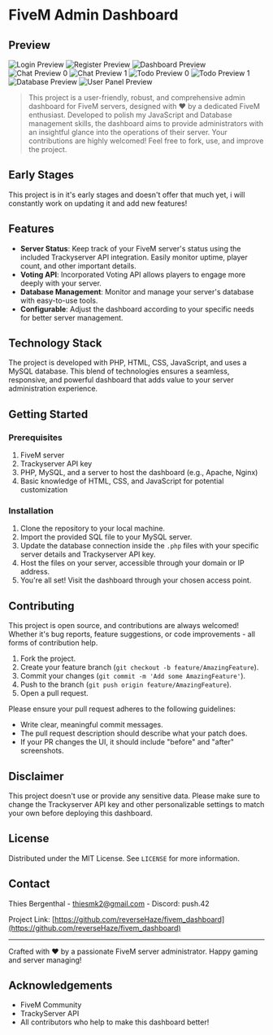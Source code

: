 # FiveM Admin Dashboard


## Preview
![Login Preview](https://i.ibb.co/r5qYXd1/preview-login.png)
![Register Preview](https://i.ibb.co/JQR8TQN/preview-register.png)
![Dashboard Preview](https://i.ibb.co/mJXhgwf/preview-dashboard0.png)
![Chat Preview 0](https://i.ibb.co/3zbWY94/preview-chat0.png)
![Chat Preview 1](https://i.ibb.co/YcV8Fkf/preview-chat1.png)
![Todo Preview 0](https://i.ibb.co/CbpdwGx/preview-todo0.png)
![Todo Preview 1](https://i.ibb.co/T4JxbBG/preview-todo1.png)
![Database Preview](https://i.ibb.co/C5r2ZBY/preview-database0.png)
![User Panel Preview](https://i.ibb.co/FmGfGzY/preview-userpanel0.png)



> This project is a user-friendly, robust, and comprehensive admin dashboard for FiveM servers, designed with ❤️ by a dedicated FiveM enthusiast. Developed to polish my JavaScript and Database management skills, the dashboard aims to provide administrators with an insightful glance into the operations of their server. Your contributions are highly welcomed! Feel free to fork, use, and improve the project. 

## Early Stages

This project is in it's early stages and doesn't offer that much yet, i will constantly work on updating it and add new features!

## Features

- **Server Status**: Keep track of your FiveM server's status using the included Trackyserver API integration. Easily monitor uptime, player count, and other important details.
- **Voting API**: Incorporated Voting API allows players to engage more deeply with your server.
- **Database Management**: Monitor and manage your server's database with easy-to-use tools.
- **Configurable**: Adjust the dashboard according to your specific needs for better server management.

## Technology Stack

The project is developed with PHP, HTML, CSS, JavaScript, and uses a MySQL database. This blend of technologies ensures a seamless, responsive, and powerful dashboard that adds value to your server administration experience.

## Getting Started

### Prerequisites

1. FiveM server
2. Trackyserver API key
3. PHP, MySQL, and a server to host the dashboard (e.g., Apache, Nginx)
4. Basic knowledge of HTML, CSS, and JavaScript for potential customization

### Installation

1. Clone the repository to your local machine.
2. Import the provided SQL file to your MySQL server.
3. Update the database connection inside the `.php` files with your specific server details and Trackyserver API key.
4. Host the files on your server, accessible through your domain or IP address.
5. You're all set! Visit the dashboard through your chosen access point.

## Contributing

This project is open source, and contributions are always welcomed! Whether it's bug reports, feature suggestions, or code improvements - all forms of contribution help.

1. Fork the project.
2. Create your feature branch (`git checkout -b feature/AmazingFeature`).
3. Commit your changes (`git commit -m 'Add some AmazingFeature'`).
4. Push to the branch (`git push origin feature/AmazingFeature`).
5. Open a pull request.

Please ensure your pull request adheres to the following guidelines:

- Write clear, meaningful commit messages.
- The pull request description should describe what your patch does.
- If your PR changes the UI, it should include "before" and "after" screenshots.

## Disclaimer

This project doesn't use or provide any sensitive data. Please make sure to change the Trackyserver API key and other personalizable settings to match your own before deploying this dashboard.

## License

Distributed under the MIT License. See `LICENSE` for more information.

## Contact

Thies Bergenthal - thiesmk2@gmail.com - Discord: push.42

Project Link: [https://github.com/reverseHaze/fivem_dashboard](https://github.com/reverseHaze/fivem_dashboard)

---

Crafted with ❤️ by a passionate FiveM server administrator. Happy gaming and server managing!

## Acknowledgements

- FiveM Community
- TrackyServer API
- All contributors who help to make this dashboard better!
